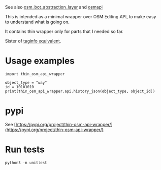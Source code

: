 See also [osm_bot_abstraction_layer](https://github.com/matkoniecz/osm_bot_abstraction_layer) and [osmapi](https://github.com/metaodi/osmapi) 

This is intended as a minimal wrapper over OSM Editing API, to make easy to understand what is going on.

It contains thin wrapper only for parts that I needed so far.

Sister of [taginfo equivalent](https://github.com/matkoniecz/taginfo_api_wrapper_in_python).

# Usage examples

```
import thin_osm_api_wrapper

object_type = "way"
id = 10101010
print(thin_osm_api_wrapper.api.history_json(object_type, object_id))
```

# pypi

See [https://pypi.org/project/thin-osm-api-wrapper/](https://pypi.org/project/thin-osm-api-wrapper/)

# Run tests

```
python3 -m unittest
```
